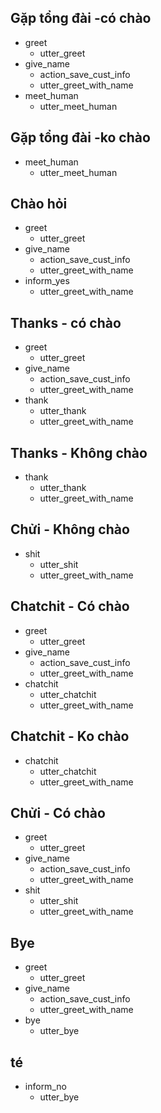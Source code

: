 <!------- Field 01. Trò chuyện ----------------------------------------->

## Gặp tổng đài -có chào
* greet
  - utter_greet
* give_name 
  - action_save_cust_info
  - utter_greet_with_name
* meet_human
  - utter_meet_human
  
## Gặp tổng đài -ko chào
* meet_human
  - utter_meet_human

## Chào hỏi
* greet
  - utter_greet
* give_name 
  - action_save_cust_info
  - utter_greet_with_name
* inform_yes
  - utter_greet_with_name

## Thanks - có chào
* greet
  - utter_greet
* give_name 
  - action_save_cust_info
  - utter_greet_with_name
* thank
  - utter_thank
  - utter_greet_with_name

## Thanks - Không chào
* thank
  - utter_thank
  - utter_greet_with_name
  
## Chửi - Không chào
* shit
  - utter_shit
  - utter_greet_with_name

## Chatchit - Có chào
* greet
  - utter_greet
* give_name 
  - action_save_cust_info
  - utter_greet_with_name
* chatchit
  - utter_chatchit
  - utter_greet_with_name

## Chatchit - Ko chào
* chatchit
  - utter_chatchit
  - utter_greet_with_name
  
## Chửi - Có chào
* greet
  - utter_greet
* give_name 
  - action_save_cust_info
  - utter_greet_with_name
* shit
  - utter_shit
  - utter_greet_with_name


  
## Bye
* greet
  - utter_greet
* give_name 
  - action_save_cust_info
  - utter_greet_with_name
* bye
  - utter_bye
  
## té
* inform_no
  - utter_bye